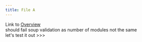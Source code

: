 ```yaml
---
title: File A
---
```

Link to [Overview](../overview)  
should fail  soup validation as number of modules not the same  
let's test it out >>>

